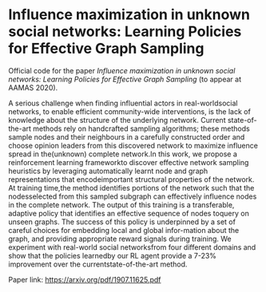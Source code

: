 # Influence maximization in unknown social networks: Learning Policies for Effective Graph Sampling

Official code for the paper *Influence maximization in unknown social networks: Learning Policies for Effective Graph Sampling* (to appear at AAMAS 2020).

A serious challenge when finding influential actors in real-worldsocial networks, to enable efficient community-wide interventions, is the lack of knowledge about the structure of the underlying network. Current state-of-the-art methods rely on handcrafted sampling algorithms; these methods sample nodes and their neighbours in a carefully constructed order and choose opinion leaders from this discovered network to maximize influence spread in the(unknown) complete network.In this work, we propose a reinforcement learning frameworkto discover effective network sampling heuristics by leveraging automatically learnt node and graph representations that encodeimportant structural properties of the network. At training time,the method identifies portions of the network such that the nodesselected from this sampled subgraph can effectively influence nodes in the complete network. The output of this training is a transferable, adaptive policy that identifies an effective sequence of nodes toquery on unseen graphs. The success of this policy is underpinned by a set of careful choices for embedding local and global infor-mation about the graph, and providing appropriate reward signals during training. We experiment with real-world social networksfrom four different domains and show that the policies learnedby our RL agent provide a 7-23% improvement over the currentstate-of-the-art method.

Paper link: <https://arxiv.org/pdf/1907.11625.pdf>